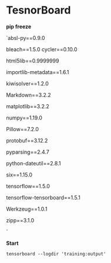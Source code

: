 # **TesnorBoard**

**pip freeze**

`absl-py==0.9.0
  
bleach==1.5.0
cycler==0.10.0
  
html5lib==0.9999999
  
importlib-metadata==1.6.1
  
kiwisolver==1.2.0
  
Markdown==3.2.2
  
matplotlib==3.2.2
  
numpy==1.19.0
  
Pillow==7.2.0
  
protobuf==3.12.2
  
pyparsing==2.4.7
  
python-dateutil==2.8.1
  
six==1.15.0
  
tensorflow==1.5.0
  
tensorflow-tensorboard==1.5.1
  
Werkzeug==1.0.1
  
zipp==3.1.0
  
`


**Start**

`tensorboard --logdir 'training:output'`

